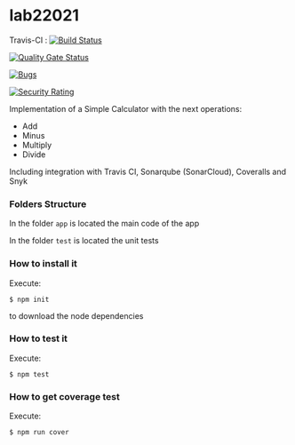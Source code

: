 # lab22021

Travis-CI : [![Build Status](https://travis-ci.org/juan-urrego/lab22021-arquisoft.svg?branch=main)](https://travis-ci.org/juan-urrego/lab22021-arquisoft)

[![Quality Gate Status](https://sonarcloud.io/api/project_badges/measure?project=juan-urrego_lab22021-arquisoft&metric=alert_status)](https://sonarcloud.io/dashboard?id=juan-urrego_lab22021-arquisoft)

[![Bugs](https://sonarcloud.io/api/project_badges/measure?project=juan-urrego_lab22021-arquisoft&metric=bugs)](https://sonarcloud.io/dashboard?id=juan-urrego_lab22021-arquisoft)

[![Security Rating](https://sonarcloud.io/api/project_badges/measure?project=juan-urrego_lab22021-arquisoft&metric=security_rating)](https://sonarcloud.io/dashboard?id=juan-urrego_lab22021-arquisoft)

Implementation of a Simple Calculator with the next operations:

* Add
* Minus
* Multiply
* Divide

Including integration with Travis CI, Sonarqube (SonarCloud), Coveralls and Snyk

### Folders Structure

In the folder `app` is located the main code of the app

In the folder `test` is located the unit tests

### How to install it

Execute:

```shell
$ npm init
```
to download the node dependencies

### How to test it

Execute:

```shell
$ npm test
```

### How to get coverage test

Execute:

```shell
$ npm run cover
```